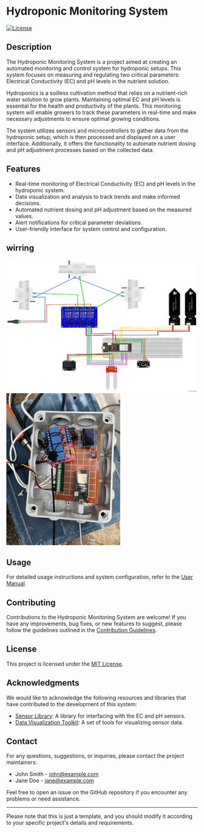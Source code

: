 # Hydroponic Monitoring System

[![License](https://img.shields.io/badge/license-MIT-blue.svg)](LICENSE)

## Description

The Hydroponic Monitoring System is a project aimed at creating an automated monitoring and control system for hydroponic setups. This system focuses on measuring and regulating two critical parameters: Electrical Conductivity (EC) and pH levels in the nutrient solution.

Hydroponics is a soilless cultivation method that relies on a nutrient-rich water solution to grow plants. Maintaining optimal EC and pH levels is essential for the health and productivity of the plants. This monitoring system will enable growers to track these parameters in real-time and make necessary adjustments to ensure optimal growing conditions.

The system utilizes sensors and microcontrollers to gather data from the hydroponic setup, which is then processed and displayed on a user interface. Additionally, it offers the functionality to automate nutrient dosing and pH adjustment processes based on the collected data.

## Features

- Real-time monitoring of Electrical Conductivity (EC) and pH levels in the hydroponic system.
- Data visualization and analysis to track trends and make informed decisions.
- Automated nutrient dosing and pH adjustment based on the measured values.
- Alert notifications for critical parameter deviations.
- User-friendly interface for system control and configuration.

## wirring

<img src="https://github.com/VikaShol/Agrotech_Lab_2023/blob/main/Photos/Automated%20Watering.png" width="500" height="350"> <img src="https://github.com/VikaShol/Agrotech_Lab_2023/blob/main/Photos/Automated-Watering_1_.jpg" width="300" height="400">


## Usage

For detailed usage instructions and system configuration, refer to the [User Manual](user-manual.md).

## Contributing

Contributions to the Hydroponic Monitoring System are welcome! If you have any improvements, bug fixes, or new features to suggest, please follow the guidelines outlined in the [Contribution Guidelines](contributing.md).

## License

This project is licensed under the [MIT License](LICENSE).

## Acknowledgments

We would like to acknowledge the following resources and libraries that have contributed to the development of this system:

- [Sensor Library](https://github.com/example/sensor-library): A library for interfacing with the EC and pH sensors.
- [Data Visualization Toolkit](https://github.com/example/data-visualization-toolkit): A set of tools for visualizing sensor data.

## Contact

For any questions, suggestions, or inquiries, please contact the project maintainers:

- John Smith - john@example.com
- Jane Doe - jane@example.com

Feel free to open an issue on the GitHub repository if you encounter any problems or need assistance.

---

Please note that this is just a template, and you should modify it according to your specific project's details and requirements.
